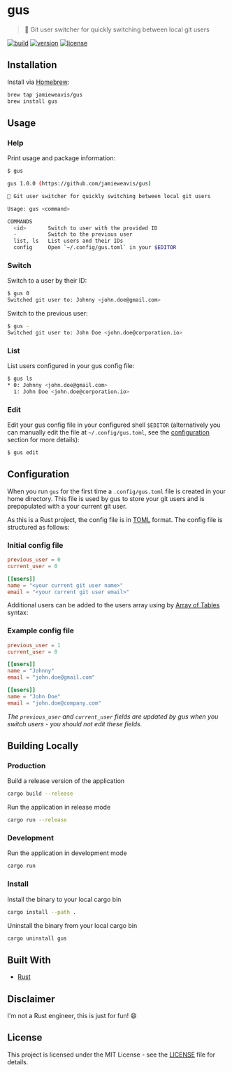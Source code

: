 # gus

> 🐻 Git user switcher for quickly switching between local git users

[![build](https://github.com/jamieweavis/gus/actions/workflows/build.yml/badge.svg?branch=main)](https://github.com/jamieweavis/gus/actions)
[![version](https://img.shields.io/github/v/release/jamieweavis/gus)](https://github.com/jamieweavis/gus/releases)
[![license](https://img.shields.io/badge/license-MIT-blue.svg)](https://github.com/jamieweavis/gus/blob/main/LICENSE)

## Installation

Install via [Homebrew](https://brew.sh):

```sh
brew tap jamieweavis/gus
brew install gus
```

## Usage

### Help

Print usage and package information:

```sh
$ gus

gus 1.0.0 (https://github.com/jamieweavis/gus)

🐻 Git user switcher for quickly switching between local git users

Usage: gus <command>

COMMANDS
  <id>       Switch to user with the provided ID
  -          Switch to the previous user
  list, ls   List users and their IDs
  config     Open `~/.config/gus.toml` in your $EDITOR
```

### Switch

Switch to a user by their ID:

```sh
$ gus 0
Switched git user to: Johnny <john.doe@gmail.com>
```

Switch to the previous user:

```sh
$ gus -
Switched git user to: John Doe <john.doe@corporation.io>
```

### List

List users configured in your gus config file:

```sh
$ gus ls
* 0: Johnny <john.doe@gmail.com>
  1: John Doe <john.doe@corporation.io>
```

### Edit

Edit your gus config file in your configured shell `$EDITOR` (alternatively you can manually edit the file at `~/.config/gus.toml`, see the [configuration](#configuration) section for more details):

```sh
$ gus edit
```

## Configuration

When you run `gus` for the first time a `.config/gus.toml` file is created in your home directory. This file is used by gus to store your git users and is prepopulated with a your current git user.

As this is a Rust project, the config file is in [TOML](https://toml.io/en/) format. The config file is structured as follows:

### Initial config file

```toml
previous_user = 0
current_user = 0

[[users]]
name = "<your current git user name>"
email = "<your current git user email>"
```

Additional users can be added to the users array using by [Array of Tables](https://toml.io/en/v1.0.0#array-of-tables) syntax:

### Example config file

```toml
previous_user = 1
current_user = 0

[[users]]
name = "Johnny"
email = "john.doe@gmail.com"

[[users]]
name = "John Doe"
email = "john.doe@company.com"
```

_The `previous_user` and `current_user` fields are updated by gus when you switch users - you should not edit these fields._

## Building Locally

### Production

Build a release version of the application

```sh
cargo build --release
```

Run the application in release mode

```sh
cargo run --release
```

### Development

Run the application in development mode

```sh
cargo run
```

### Install

Install the binary to your local cargo bin

```sh
cargo install --path .
```

Uninstall the binary from your local cargo bin

```sh
cargo uninstall gus
```

## Built With

- [Rust](https://github.com/rust-lang/rust)

## Disclaimer

I'm not a Rust engineer, this is just for fun! 😄

## License

This project is licensed under the MIT License - see the [LICENSE](LICENSE) file for details.
